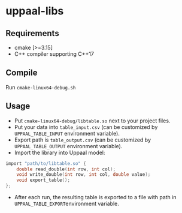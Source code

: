# uppaal-libs

## Requirements
* cmake [>=3.15]
* C++ compiler supporting C++17

## Compile

Run `cmake-linux64-debug.sh`

## Usage

* Put `cmake-linux64-debug/libtable.so` next to your project files.
* Put your data into `table_input.csv` (can be customized by `UPPAAL_TABLE_INPUT` environment variable).
* Export path is `table_output.csv` (can be customized by `UPPAAL_TABLE_OUTPUT` environment variable).
* Import the library into Uppaal model:
```c
import "path/to/libtable.so" {
	double read_double(int row, int col);
	void write_double(int row, int col, double value);
	void export_table();
};
```
* After each run, the resulting table is exported to a file with path in `UPPAAL_TABLE_EXPORT`environment variable.
